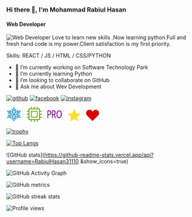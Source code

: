 

### Hi there 👋, I'm Mohammad Rabiul Hasan
#### Web Developer 
![Web Developer ](https://scontent.fspd5-1.fna.fbcdn.net/v/t39.30808-6/274714301_1911047619080603_970283344293194468_n.jpg?_nc_cat=104&ccb=1-7&_nc_sid=09cbfe&_nc_eui2=AeFp5w8ai8aIM4aFvLjApO4Ozb6Te0C8VhbNvpN7QLxWFurCHLfywHC-P9Y4nSw0BusXHKmx045SKqyK57w1aIaa&_nc_ohc=RhVsK3RbTGgAX8YSmMl&_nc_ht=scontent.fspd5-1.fna&oh=00_AT_Z3kJ4_GQkI2SqZ3rYr7Dd58QWEME56PPY8dt0MfsEDg&oe=635796BE)
Love to learn new skills .Now learning python.Full and fresh hand code is my power.Client satisfaction is my first priority.

Skills: REACT / JS / HTML / CSS/PYTHON

- 🔭 I’m currently working on Software Technology Park  
- 🌱 I’m currently learning Python  
- 👯 I’m looking to collaborate on GitHub  
- 💬 Ask me about Wev Development  


[<img src='https://cdn.jsdelivr.net/npm/simple-icons@3.0.1/icons/github.svg' alt='github' height='40'>](https://github.com/RabiulHasan31110 )  [<img src='https://cdn.jsdelivr.net/npm/simple-icons@3.0.1/icons/facebook.svg' alt='facebook' height='40'>](https://www.facebook.com/https://www.facebook.com/settings?tab=profile&section=username)  [<img src='https://cdn.jsdelivr.net/npm/simple-icons@3.0.1/icons/instagram.svg' alt='instagram' height='40'>](https://www.instagram.com/hrabiul5/)  

<a href='https://archiveprogram.github.com/'><img src='https://raw.githubusercontent.com/acervenky/animated-github-badges/master/assets/acbadge.gif' width='40' height='40'></a> <a href='https://docs.github.com/en/developers'><img src='https://raw.githubusercontent.com/acervenky/animated-github-badges/master/assets/devbadge.gif' width='40' height='40'></a> <a href='https://github.com/pricing'><img src='https://raw.githubusercontent.com/acervenky/animated-github-badges/master/assets/pro.gif' width='40' height='40'></a> <a href='https://stars.github.com/'><img src='https://raw.githubusercontent.com/acervenky/animated-github-badges/master/assets/starbadge.gif' width='35' height='35'></a> <a href='https://docs.github.com/en/github/supporting-the-open-source-community-with-github-sponsors'><img src='https://raw.githubusercontent.com/acervenky/animated-github-badges/master/assets/sponsorbadge.gif' width='35' height='35'></a> 

[![trophy](https://github-profile-trophy.vercel.app/?username=RabiulHasan31110 )](https://github.com/ryo-ma/github-profile-trophy)

[![Top Langs](https://github-readme-stats.vercel.app/api/top-langs/?username=RabiulHasan31110 )](https://github.com/anuraghazra/github-readme-stats)

![GitHub stats](https://github-readme-stats.vercel.app/api?username=RabiulHasan31110 &show_icons=true)  

![GitHub Activity Graph](https://activity-graph.herokuapp.com/graph?username=RabiulHasan31110 )  

![GitHub metrics](https://metrics.lecoq.io/RabiulHasan31110 )  

![GitHub streak stats](https://github-readme-streak-stats.herokuapp.com/?user=RabiulHasan31110 )  

![Profile views](https://gpvc.arturio.dev/RabiulHasan31110 )  
